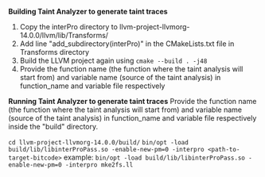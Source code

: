 **Building Taint Analyzer to generate taint traces**
1. Copy the interPro directory to llvm-project-llvmorg-14.0.0/llvm/lib/Transforms/
2. Add line "add_subdirectory(interPro)" in the CMakeLists.txt file in Transforms directory
3. Build the LLVM project again using ```cmake --build . -j48```
4. Provide the function name (the function where the taint analysis will start from) and variable name (source of the taint analysis) in function_name and variable file respectively

**Running Taint Analyzer to generate taint traces**
Provide the function name (the function where the taint analysis will start from) and variable name (source of the taint analysis) in function_name and variable file respectively inside the "build" directory.

```cd llvm-project-llvmorg-14.0.0/build/```
```bin/opt -load build/lib/libinterProPass.so -enable-new-pm=0 -interpro <path-to-target-bitcode>```
example:
```bin/opt -load build/lib/libinterProPass.so -enable-new-pm=0 -interpro mke2fs.ll```
